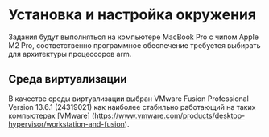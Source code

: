 # Установка и настройка окружения
Задания будут выполняться на компьютере MacBook Pro с чипом Apple M2 Pro, соответственно программное обеспечение требуется выбирать для архитектуры  процессоров arm.

## Среда виртуализации
В качестве среды виртуализации выбран VMware Fusion Professional Version 13.6.1 (24319021) как наиболее стабильно работающий на таких компьютерах  [VMware] (https://www.vmware.com/products/desktop-hypervisor/workstation-and-fusion).